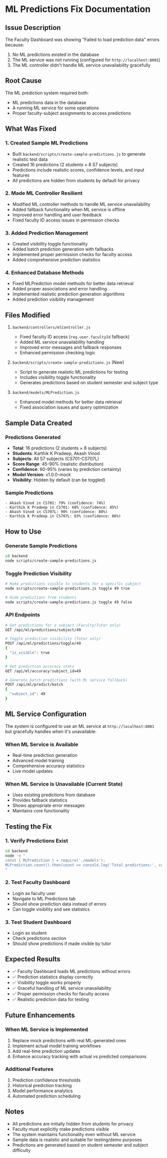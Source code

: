 # ML Predictions Fix Documentation

## Issue Description

The Faculty Dashboard was showing "Failed to load prediction data" errors because:

1. No ML predictions existed in the database
2. The ML service was not running (configured for `http://localhost:8001`)
3. The ML controller didn't handle ML service unavailability gracefully

## Root Cause

The ML prediction system required both:

- ML predictions data in the database
- A running ML service for some operations
- Proper faculty-subject assignments to access predictions

## What Was Fixed

### 1. Created Sample ML Predictions

- Built `backend/scripts/create-sample-predictions.js` to generate realistic test data
- Created 16 predictions (2 students × 8 S7 subjects)
- Predictions include realistic scores, confidence levels, and input features
- All predictions are hidden from students by default for privacy

### 2. Made ML Controller Resilient

- Modified ML controller methods to handle ML service unavailability
- Added fallback functionality when ML service is offline
- Improved error handling and user feedback
- Fixed faculty ID access issues in permission checks

### 3. Added Prediction Management

- Created visibility toggle functionality
- Added batch prediction generation with fallbacks
- Implemented proper permission checks for faculty access
- Added comprehensive prediction statistics

### 4. Enhanced Database Methods

- Fixed MLPrediction model methods for better data retrieval
- Added proper associations and error handling
- Implemented realistic prediction generation algorithms
- Added prediction visibility management

## Files Modified

1. `backend/controllers/mlController.js`

   - Fixed faculty ID access (`req.user.facultyId` fallback)
   - Added ML service unavailability handling
   - Improved error messages and fallback responses
   - Enhanced permission checking logic

2. `backend/scripts/create-sample-predictions.js` (New)

   - Script to generate realistic ML predictions for testing
   - Includes visibility toggle functionality
   - Generates predictions based on student semester and subject type

3. `backend/models/MLPrediction.js`
   - Enhanced model methods for better data retrieval
   - Fixed association issues and query optimization

## Sample Data Created

### Predictions Generated

- **Total**: 16 predictions (2 students × 8 subjects)
- **Students**: Karthik K Pradeep, Akash Vinod
- **Subjects**: All S7 subjects (CS701-CS707L)
- **Score Range**: 45-90% (realistic distribution)
- **Confidence**: 60-95% (varies by prediction certainty)
- **Model Version**: v1.0.0-mock
- **Visibility**: Hidden by default (can be toggled)

### Sample Predictions

```
- Akash Vinod in CS701: 79% (confidence: 74%)
- Karthik K Pradeep in CS701: 68% (confidence: 85%)
- Akash Vinod in CS707L: 90% (confidence: 80%)
- Karthik K Pradeep in CS707L: 63% (confidence: 86%)
```

## How to Use

### Generate Sample Predictions

```bash
cd backend
node scripts/create-sample-predictions.js
```

### Toggle Prediction Visibility

```bash
# Make predictions visible to students for a specific subject
node scripts/create-sample-predictions.js toggle 49 true

# Hide predictions from students
node scripts/create-sample-predictions.js toggle 49 false
```

### API Endpoints

```bash
# Get predictions for a subject (Faculty/Tutor only)
GET /api/ml/predictions/subject/49

# Toggle prediction visibility (Tutor only)
POST /api/ml/predictions/toggle/49
{
  "is_visible": true
}

# Get prediction accuracy stats
GET /api/ml/accuracy?subject_id=49

# Generate batch predictions (with ML service fallback)
POST /api/ml/predict/batch
{
  "subject_id": 49
}
```

## ML Service Configuration

The system is configured to use an ML service at `http://localhost:8001` but gracefully handles when it's unavailable:

### When ML Service is Available

- Real-time prediction generation
- Advanced model training
- Comprehensive accuracy statistics
- Live model updates

### When ML Service is Unavailable (Current State)

- Uses existing predictions from database
- Provides fallback statistics
- Shows appropriate error messages
- Maintains core functionality

## Testing the Fix

### 1. Verify Predictions Exist

```bash
cd backend
node -e "
const { MLPrediction } = require('./models');
MLPrediction.count().then(count => console.log('Total predictions:', count));
"
```

### 2. Test Faculty Dashboard

- Login as faculty user
- Navigate to ML Predictions tab
- Should show prediction data instead of errors
- Can toggle visibility and see statistics

### 3. Test Student Dashboard

- Login as student
- Check predictions section
- Should show predictions if made visible by tutor

## Expected Results

- ✅ Faculty Dashboard loads ML predictions without errors
- ✅ Prediction statistics display correctly
- ✅ Visibility toggle works properly
- ✅ Graceful handling of ML service unavailability
- ✅ Proper permission checks for faculty access
- ✅ Realistic prediction data for testing

## Future Enhancements

### When ML Service is Implemented

1. Replace mock predictions with real ML-generated ones
2. Implement actual model training workflows
3. Add real-time prediction updates
4. Enhance accuracy tracking with actual vs predicted comparisons

### Additional Features

1. Prediction confidence thresholds
2. Historical prediction tracking
3. Model performance analytics
4. Automated prediction scheduling

## Notes

- All predictions are initially hidden from students for privacy
- Faculty must explicitly make predictions visible
- The system maintains functionality even without ML service
- Sample data is realistic and suitable for testing/demo purposes
- Predictions are generated based on student semester and subject difficulty
